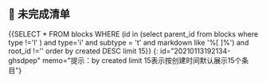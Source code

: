 
## 🎉️ 未完成清单

{{SELECT * FROM blocks WHERE (id in (select parent_id from blocks where type !='l' ) and type='i' and subtype = 't' and markdown like '%[ ]%') and root_id !='' order by created DESC limit 15}}
{: id="20210113192134-ghsdpep" memo="提示：by created limit 15表示按创建时间默认展示15个条目"}